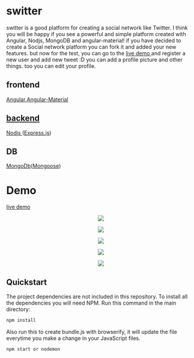 # switter
switter is a good platform for creating a social network like Twitter.
I think you will be happy if you see a powerful and simple platform created with Angular, Nodjs,  MongoDB and angular-material!
if you have decided to create a Social network platform you can fork it and added your new features.
but now for the test, you can go to the <a href="https://agile-chamber-49704.herokuapp.com/#!/">live demo </a> and register a new user and add new tweet :D 
you can add a profile picture and other things.
too you can edit your profile.
## frontend
   <a href="https://angularjs.org/">Angular</a>,<a href="https://material.angularjs.org/latest/">Angular-Material
## backend 
   <a href="https://nodejs.org/en/"> Nodjs </a> (<a href="https://expressjs.com/">Express.js</a>)
## DB
   <a href="https://www.mongodb.com/">MongoDb</a>(<a href="http://mongoosejs.com/">Mongoose</a>)
   
# Demo
<a href="https://agile-chamber-49704.herokuapp.com/#!/">  live demo </a> 
<p align="center">
  <img src="http://miladasghari.com/projects/switter/5.png"/>
</p>
<p align="center">
  <img src="http://miladasghari.com/projects/switter/1.png" />
</p>
  <p align="center">
  <img src="http://miladasghari.com/projects/switter/2.png" />
</P>
<p align="center">
  <img src="http://miladasghari.com/projects/switter/3.png"/>
</p>
<p align="center">
  <img src="http://miladasghari.com/projects/switter/4.png"/>
</p>


## Quickstart

The project dependencies are not included in this repository. To install all the dependencies you will need NPM. Run this command in the main directory:

```bash
npm install
```

Also run this to create bundle.js with browserify, it will update the file everytime you make a change in your JavaScript files.

```bash
npm start or nodemon
```
